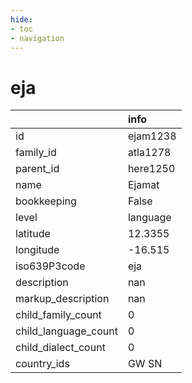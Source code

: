 ```yaml
---
hide:
- toc
- navigation
---
```

# eja
|                      | info     |
|:---------------------|:---------|
| id                   | ejam1238 |
| family_id            | atla1278 |
| parent_id            | here1250 |
| name                 | Ejamat   |
| bookkeeping          | False    |
| level                | language |
| latitude             | 12.3355  |
| longitude            | -16.515  |
| iso639P3code         | eja      |
| description          | nan      |
| markup_description   | nan      |
| child_family_count   | 0        |
| child_language_count | 0        |
| child_dialect_count  | 0        |
| country_ids          | GW SN    |